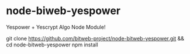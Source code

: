 # node-biweb-yespower
Yespower + Yescrypt Algo Node Module!

git clone https://github.com/bitweb-project/node-bitweb-yespower.git && cd node-bitweb-yespower
npm install

